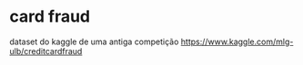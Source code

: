 # card fraud

dataset do kaggle de uma antiga competição  https://www.kaggle.com/mlg-ulb/creditcardfraud

